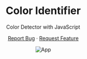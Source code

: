 <p align="center">
    <h1 align="center">Color Identifier</h1>
    <p align="center">
    </p>
    <p align="center">
        Color Detector with JavaScript
    </p>
    <p  align="center">
        <a href="https://github.com/tiao1314/Colour-Identifier/issues">Report Bug</a>
        ·
        <a href="https://github.com/tiao1314/Colour-Identifier/issues">Request Feature</a>
        <br />
    </p>
    <p align="center">
    <img src="https://media.tenor.com/ju-3DlySD1wAAAAC/color-anime-academie.gif" alt="App" >
    </p>
</p>
